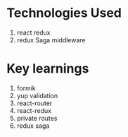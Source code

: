 # Technologies Used

1. react redux
2. redux Saga middleware

# Key learnings

1. formik
2. yup validation
3. react-router
4. react-redux
5. private routes
6. redux saga
